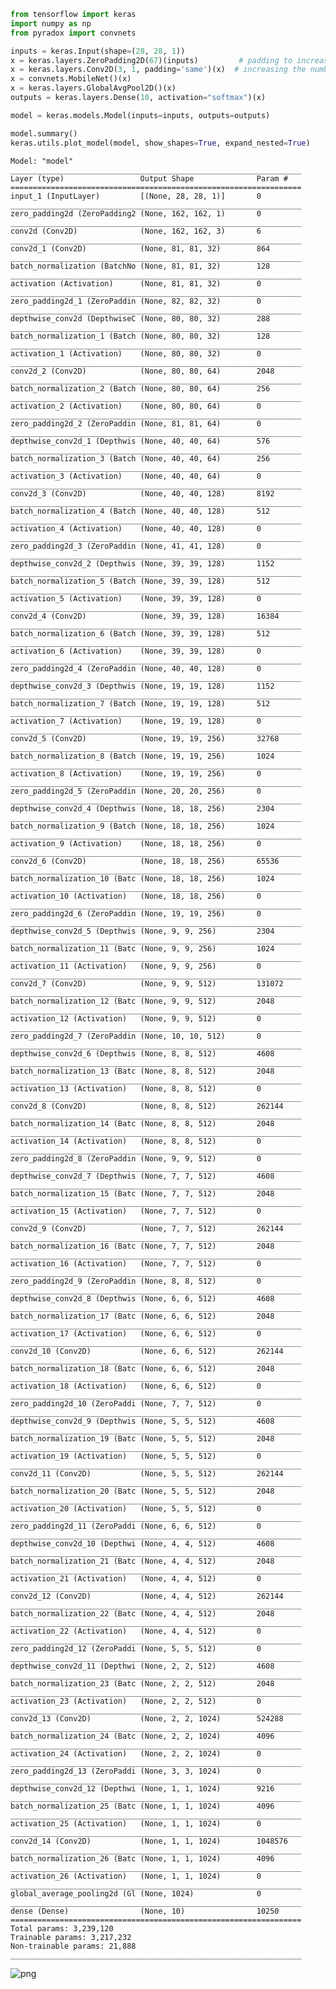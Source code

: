 ```python
from tensorflow import keras
import numpy as np
from pyradox import convnets
```


```python
inputs = keras.Input(shape=(28, 28, 1))
x = keras.layers.ZeroPadding2D(67)(inputs)         # padding to increase dimenstions to 162x162
x = keras.layers.Conv2D(3, 1, padding='same')(x)  # increasing the number of channels to 3
x = convnets.MobileNet()(x)
x = keras.layers.GlobalAvgPool2D()(x)
outputs = keras.layers.Dense(10, activation="softmax")(x)

model = keras.models.Model(inputs=inputs, outputs=outputs) 
```


```python
model.summary()
keras.utils.plot_model(model, show_shapes=True, expand_nested=True)
```

    Model: "model"
    _________________________________________________________________
    Layer (type)                 Output Shape              Param #   
    =================================================================
    input_1 (InputLayer)         [(None, 28, 28, 1)]       0         
    _________________________________________________________________
    zero_padding2d (ZeroPadding2 (None, 162, 162, 1)       0         
    _________________________________________________________________
    conv2d (Conv2D)              (None, 162, 162, 3)       6         
    _________________________________________________________________
    conv2d_1 (Conv2D)            (None, 81, 81, 32)        864       
    _________________________________________________________________
    batch_normalization (BatchNo (None, 81, 81, 32)        128       
    _________________________________________________________________
    activation (Activation)      (None, 81, 81, 32)        0         
    _________________________________________________________________
    zero_padding2d_1 (ZeroPaddin (None, 82, 82, 32)        0         
    _________________________________________________________________
    depthwise_conv2d (DepthwiseC (None, 80, 80, 32)        288       
    _________________________________________________________________
    batch_normalization_1 (Batch (None, 80, 80, 32)        128       
    _________________________________________________________________
    activation_1 (Activation)    (None, 80, 80, 32)        0         
    _________________________________________________________________
    conv2d_2 (Conv2D)            (None, 80, 80, 64)        2048      
    _________________________________________________________________
    batch_normalization_2 (Batch (None, 80, 80, 64)        256       
    _________________________________________________________________
    activation_2 (Activation)    (None, 80, 80, 64)        0         
    _________________________________________________________________
    zero_padding2d_2 (ZeroPaddin (None, 81, 81, 64)        0         
    _________________________________________________________________
    depthwise_conv2d_1 (Depthwis (None, 40, 40, 64)        576       
    _________________________________________________________________
    batch_normalization_3 (Batch (None, 40, 40, 64)        256       
    _________________________________________________________________
    activation_3 (Activation)    (None, 40, 40, 64)        0         
    _________________________________________________________________
    conv2d_3 (Conv2D)            (None, 40, 40, 128)       8192      
    _________________________________________________________________
    batch_normalization_4 (Batch (None, 40, 40, 128)       512       
    _________________________________________________________________
    activation_4 (Activation)    (None, 40, 40, 128)       0         
    _________________________________________________________________
    zero_padding2d_3 (ZeroPaddin (None, 41, 41, 128)       0         
    _________________________________________________________________
    depthwise_conv2d_2 (Depthwis (None, 39, 39, 128)       1152      
    _________________________________________________________________
    batch_normalization_5 (Batch (None, 39, 39, 128)       512       
    _________________________________________________________________
    activation_5 (Activation)    (None, 39, 39, 128)       0         
    _________________________________________________________________
    conv2d_4 (Conv2D)            (None, 39, 39, 128)       16384     
    _________________________________________________________________
    batch_normalization_6 (Batch (None, 39, 39, 128)       512       
    _________________________________________________________________
    activation_6 (Activation)    (None, 39, 39, 128)       0         
    _________________________________________________________________
    zero_padding2d_4 (ZeroPaddin (None, 40, 40, 128)       0         
    _________________________________________________________________
    depthwise_conv2d_3 (Depthwis (None, 19, 19, 128)       1152      
    _________________________________________________________________
    batch_normalization_7 (Batch (None, 19, 19, 128)       512       
    _________________________________________________________________
    activation_7 (Activation)    (None, 19, 19, 128)       0         
    _________________________________________________________________
    conv2d_5 (Conv2D)            (None, 19, 19, 256)       32768     
    _________________________________________________________________
    batch_normalization_8 (Batch (None, 19, 19, 256)       1024      
    _________________________________________________________________
    activation_8 (Activation)    (None, 19, 19, 256)       0         
    _________________________________________________________________
    zero_padding2d_5 (ZeroPaddin (None, 20, 20, 256)       0         
    _________________________________________________________________
    depthwise_conv2d_4 (Depthwis (None, 18, 18, 256)       2304      
    _________________________________________________________________
    batch_normalization_9 (Batch (None, 18, 18, 256)       1024      
    _________________________________________________________________
    activation_9 (Activation)    (None, 18, 18, 256)       0         
    _________________________________________________________________
    conv2d_6 (Conv2D)            (None, 18, 18, 256)       65536     
    _________________________________________________________________
    batch_normalization_10 (Batc (None, 18, 18, 256)       1024      
    _________________________________________________________________
    activation_10 (Activation)   (None, 18, 18, 256)       0         
    _________________________________________________________________
    zero_padding2d_6 (ZeroPaddin (None, 19, 19, 256)       0         
    _________________________________________________________________
    depthwise_conv2d_5 (Depthwis (None, 9, 9, 256)         2304      
    _________________________________________________________________
    batch_normalization_11 (Batc (None, 9, 9, 256)         1024      
    _________________________________________________________________
    activation_11 (Activation)   (None, 9, 9, 256)         0         
    _________________________________________________________________
    conv2d_7 (Conv2D)            (None, 9, 9, 512)         131072    
    _________________________________________________________________
    batch_normalization_12 (Batc (None, 9, 9, 512)         2048      
    _________________________________________________________________
    activation_12 (Activation)   (None, 9, 9, 512)         0         
    _________________________________________________________________
    zero_padding2d_7 (ZeroPaddin (None, 10, 10, 512)       0         
    _________________________________________________________________
    depthwise_conv2d_6 (Depthwis (None, 8, 8, 512)         4608      
    _________________________________________________________________
    batch_normalization_13 (Batc (None, 8, 8, 512)         2048      
    _________________________________________________________________
    activation_13 (Activation)   (None, 8, 8, 512)         0         
    _________________________________________________________________
    conv2d_8 (Conv2D)            (None, 8, 8, 512)         262144    
    _________________________________________________________________
    batch_normalization_14 (Batc (None, 8, 8, 512)         2048      
    _________________________________________________________________
    activation_14 (Activation)   (None, 8, 8, 512)         0         
    _________________________________________________________________
    zero_padding2d_8 (ZeroPaddin (None, 9, 9, 512)         0         
    _________________________________________________________________
    depthwise_conv2d_7 (Depthwis (None, 7, 7, 512)         4608      
    _________________________________________________________________
    batch_normalization_15 (Batc (None, 7, 7, 512)         2048      
    _________________________________________________________________
    activation_15 (Activation)   (None, 7, 7, 512)         0         
    _________________________________________________________________
    conv2d_9 (Conv2D)            (None, 7, 7, 512)         262144    
    _________________________________________________________________
    batch_normalization_16 (Batc (None, 7, 7, 512)         2048      
    _________________________________________________________________
    activation_16 (Activation)   (None, 7, 7, 512)         0         
    _________________________________________________________________
    zero_padding2d_9 (ZeroPaddin (None, 8, 8, 512)         0         
    _________________________________________________________________
    depthwise_conv2d_8 (Depthwis (None, 6, 6, 512)         4608      
    _________________________________________________________________
    batch_normalization_17 (Batc (None, 6, 6, 512)         2048      
    _________________________________________________________________
    activation_17 (Activation)   (None, 6, 6, 512)         0         
    _________________________________________________________________
    conv2d_10 (Conv2D)           (None, 6, 6, 512)         262144    
    _________________________________________________________________
    batch_normalization_18 (Batc (None, 6, 6, 512)         2048      
    _________________________________________________________________
    activation_18 (Activation)   (None, 6, 6, 512)         0         
    _________________________________________________________________
    zero_padding2d_10 (ZeroPaddi (None, 7, 7, 512)         0         
    _________________________________________________________________
    depthwise_conv2d_9 (Depthwis (None, 5, 5, 512)         4608      
    _________________________________________________________________
    batch_normalization_19 (Batc (None, 5, 5, 512)         2048      
    _________________________________________________________________
    activation_19 (Activation)   (None, 5, 5, 512)         0         
    _________________________________________________________________
    conv2d_11 (Conv2D)           (None, 5, 5, 512)         262144    
    _________________________________________________________________
    batch_normalization_20 (Batc (None, 5, 5, 512)         2048      
    _________________________________________________________________
    activation_20 (Activation)   (None, 5, 5, 512)         0         
    _________________________________________________________________
    zero_padding2d_11 (ZeroPaddi (None, 6, 6, 512)         0         
    _________________________________________________________________
    depthwise_conv2d_10 (Depthwi (None, 4, 4, 512)         4608      
    _________________________________________________________________
    batch_normalization_21 (Batc (None, 4, 4, 512)         2048      
    _________________________________________________________________
    activation_21 (Activation)   (None, 4, 4, 512)         0         
    _________________________________________________________________
    conv2d_12 (Conv2D)           (None, 4, 4, 512)         262144    
    _________________________________________________________________
    batch_normalization_22 (Batc (None, 4, 4, 512)         2048      
    _________________________________________________________________
    activation_22 (Activation)   (None, 4, 4, 512)         0         
    _________________________________________________________________
    zero_padding2d_12 (ZeroPaddi (None, 5, 5, 512)         0         
    _________________________________________________________________
    depthwise_conv2d_11 (Depthwi (None, 2, 2, 512)         4608      
    _________________________________________________________________
    batch_normalization_23 (Batc (None, 2, 2, 512)         2048      
    _________________________________________________________________
    activation_23 (Activation)   (None, 2, 2, 512)         0         
    _________________________________________________________________
    conv2d_13 (Conv2D)           (None, 2, 2, 1024)        524288    
    _________________________________________________________________
    batch_normalization_24 (Batc (None, 2, 2, 1024)        4096      
    _________________________________________________________________
    activation_24 (Activation)   (None, 2, 2, 1024)        0         
    _________________________________________________________________
    zero_padding2d_13 (ZeroPaddi (None, 3, 3, 1024)        0         
    _________________________________________________________________
    depthwise_conv2d_12 (Depthwi (None, 1, 1, 1024)        9216      
    _________________________________________________________________
    batch_normalization_25 (Batc (None, 1, 1, 1024)        4096      
    _________________________________________________________________
    activation_25 (Activation)   (None, 1, 1, 1024)        0         
    _________________________________________________________________
    conv2d_14 (Conv2D)           (None, 1, 1, 1024)        1048576   
    _________________________________________________________________
    batch_normalization_26 (Batc (None, 1, 1, 1024)        4096      
    _________________________________________________________________
    activation_26 (Activation)   (None, 1, 1, 1024)        0         
    _________________________________________________________________
    global_average_pooling2d (Gl (None, 1024)              0         
    _________________________________________________________________
    dense (Dense)                (None, 10)                10250     
    =================================================================
    Total params: 3,239,120
    Trainable params: 3,217,232
    Non-trainable params: 21,888
    _________________________________________________________________
    




![png](output_3_1.png)
